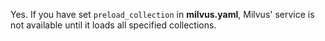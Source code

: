 Yes. If you have set <code>preload_collection</code> in <strong>milvus.yaml</strong>, Milvus' service is not available until it loads all specified collections.